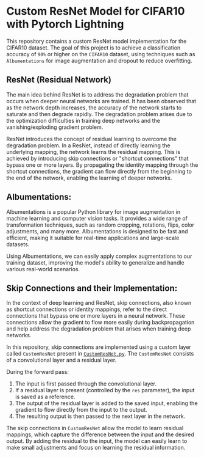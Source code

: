 # Custom ResNet Model for CIFAR10 with Pytorch Lightning

This repository contains a custom ResNet model implementation for the CIFAR10 dataset. The goal of this project is to achieve a classification accuracy of `90%` or higher on the `CIFAR10` dataset, using techniques such as `Albumentations` for image augmentation and dropout to reduce overfitting.

## ResNet (Residual Network)

The main idea behind ResNet is to address the degradation problem that occurs when deeper neural networks are trained. It has been observed that as the network depth increases, the accuracy of the network starts to saturate and then degrade rapidly. The degradation problem arises due to the optimization difficulties in training deep networks and the vanishing/exploding gradient problem.

ResNet introduces the concept of residual learning to overcome the degradation problem. In a ResNet, instead of directly learning the underlying mapping, the network learns the residual mapping. This is achieved by introducing skip connections or "shortcut connections" that bypass one or more layers. By propagating the identity mapping through the shortcut connections, the gradient can flow directly from the beginning to the end of the network, enabling the learning of deeper networks.

## Albumentations:

Albumentations is a popular Python library for image augmentation in machine learning and computer vision tasks. It provides a wide range of transformation techniques, such as random cropping, rotations, flips, color adjustments, and many more. Albumentations is designed to be fast and efficient, making it suitable for real-time applications and large-scale datasets.

Using Albumentations, we can easily apply complex augmentations to our training dataset, improving the model's ability to generalize and handle various real-world scenarios.


## Skip Connections and their Implementation:

In the context of deep learning and ResNet, skip connections, also known as shortcut connections or identity mappings, refer to the direct connections that bypass one or more layers in a neural network. These connections allow the gradient to flow more easily during backpropagation and help address the degradation problem that arises when training deep networks.

In this repository, skip connections are implemented using a custom layer called `CustomResNet` present in [`CustomResNet.py`](). The `CustomResNet` consists of a convolutional layer and a residual layer.

During the forward pass:
1. The input is first passed through the convolutional layer.
2. If a residual layer is present (controlled by the `res` parameter), the input is saved as a reference.
3. The output of the residual layer is added to the saved input, enabling the gradient to flow directly from the input to the output.
4. The resulting output is then passed to the next layer in the network.

The skip connections in `CustomResNet` allow the model to learn residual mappings, which capture the difference between the input and the desired output. By adding the residual to the input, the model can easily learn to make small adjustments and focus on learning the residual information.

